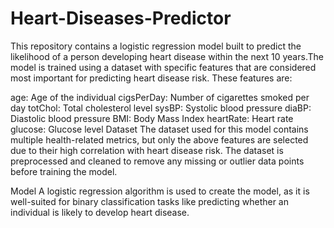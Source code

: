 # Heart-Diseases-Predictor
This repository contains a logistic regression model built to predict the likelihood of a person developing heart disease within the next 10 years.The model is trained using a dataset with specific features that are considered most important for predicting heart disease risk. These features are:

age: Age of the individual
cigsPerDay: Number of cigarettes smoked per day
totChol: Total cholesterol level
sysBP: Systolic blood pressure
diaBP: Diastolic blood pressure
BMI: Body Mass Index
heartRate: Heart rate
glucose: Glucose level
Dataset
The dataset used for this model contains multiple health-related metrics, but only the above features are selected due to their high correlation with heart disease risk. The dataset is preprocessed and cleaned to remove any missing or outlier data points before training the model.

Model
A logistic regression algorithm is used to create the model, as it is well-suited for binary classification tasks like predicting whether an individual is likely to develop heart disease.
